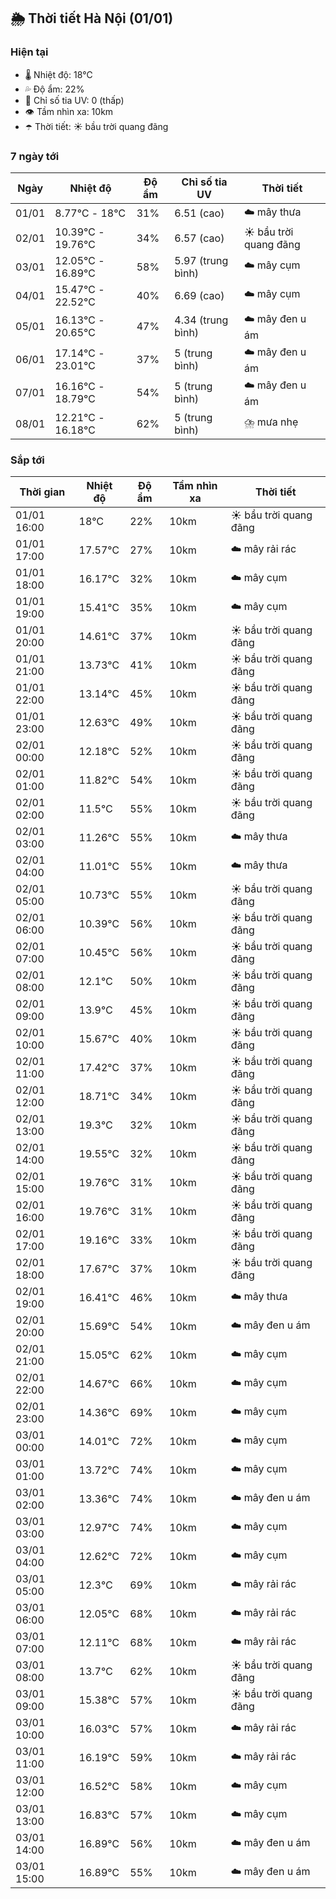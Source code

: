 ## 🌦️ Thời tiết Hà Nội (01/01)

### Hiện tại

- 🌡️ Nhiệt độ: 18℃
- 💦 Độ ẩm: 22%
- 🌟 Chỉ số tia UV: 0 (thấp)
- 👁️ Tầm nhìn xa: 10km
- ☂️ Thời tiết: ☀️ bầu trời quang đãng

### 7 ngày tới

| Ngày | Nhiệt độ | Độ ẩm | Chỉ số tia UV | Thời tiết |
| --- | --- | --- | --- | --- |
| 01/01 | 8.77℃ - 18℃ | 31% | 6.51 (cao) | ☁️ mây thưa |
| 02/01 | 10.39℃ - 19.76℃ | 34% | 6.57 (cao) | ☀️ bầu trời quang đãng |
| 03/01 | 12.05℃ - 16.89℃ | 58% | 5.97 (trung bình) | ☁️ mây cụm |
| 04/01 | 15.47℃ - 22.52℃ | 40% | 6.69 (cao) | ☁️ mây cụm |
| 05/01 | 16.13℃ - 20.65℃ | 47% | 4.34 (trung bình) | ☁️ mây đen u ám |
| 06/01 | 17.14℃ - 23.01℃ | 37% | 5 (trung bình) | ☁️ mây đen u ám |
| 07/01 | 16.16℃ - 18.79℃ | 54% | 5 (trung bình) | ☁️ mây đen u ám |
| 08/01 | 12.21℃ - 16.18℃ | 62% | 5 (trung bình) | ⛈️ mưa nhẹ |

### Sắp tới

| Thời gian | Nhiệt độ | Độ ẩm | Tầm nhìn xa | Thời tiết |
| --- | --- | --- | --- | --- |
| 01/01 16:00 | 18℃ | 22% | 10km | ☀️ bầu trời quang đãng |
| 01/01 17:00 | 17.57℃ | 27% | 10km | ☁️ mây rải rác |
| 01/01 18:00 | 16.17℃ | 32% | 10km | ☁️ mây cụm |
| 01/01 19:00 | 15.41℃ | 35% | 10km | ☁️ mây cụm |
| 01/01 20:00 | 14.61℃ | 37% | 10km | ☀️ bầu trời quang đãng |
| 01/01 21:00 | 13.73℃ | 41% | 10km | ☀️ bầu trời quang đãng |
| 01/01 22:00 | 13.14℃ | 45% | 10km | ☀️ bầu trời quang đãng |
| 01/01 23:00 | 12.63℃ | 49% | 10km | ☀️ bầu trời quang đãng |
| 02/01 00:00 | 12.18℃ | 52% | 10km | ☀️ bầu trời quang đãng |
| 02/01 01:00 | 11.82℃ | 54% | 10km | ☀️ bầu trời quang đãng |
| 02/01 02:00 | 11.5℃ | 55% | 10km | ☀️ bầu trời quang đãng |
| 02/01 03:00 | 11.26℃ | 55% | 10km | ☁️ mây thưa |
| 02/01 04:00 | 11.01℃ | 55% | 10km | ☁️ mây thưa |
| 02/01 05:00 | 10.73℃ | 55% | 10km | ☀️ bầu trời quang đãng |
| 02/01 06:00 | 10.39℃ | 56% | 10km | ☀️ bầu trời quang đãng |
| 02/01 07:00 | 10.45℃ | 56% | 10km | ☀️ bầu trời quang đãng |
| 02/01 08:00 | 12.1℃ | 50% | 10km | ☀️ bầu trời quang đãng |
| 02/01 09:00 | 13.9℃ | 45% | 10km | ☀️ bầu trời quang đãng |
| 02/01 10:00 | 15.67℃ | 40% | 10km | ☀️ bầu trời quang đãng |
| 02/01 11:00 | 17.42℃ | 37% | 10km | ☀️ bầu trời quang đãng |
| 02/01 12:00 | 18.71℃ | 34% | 10km | ☀️ bầu trời quang đãng |
| 02/01 13:00 | 19.3℃ | 32% | 10km | ☀️ bầu trời quang đãng |
| 02/01 14:00 | 19.55℃ | 32% | 10km | ☀️ bầu trời quang đãng |
| 02/01 15:00 | 19.76℃ | 31% | 10km | ☀️ bầu trời quang đãng |
| 02/01 16:00 | 19.76℃ | 31% | 10km | ☀️ bầu trời quang đãng |
| 02/01 17:00 | 19.16℃ | 33% | 10km | ☀️ bầu trời quang đãng |
| 02/01 18:00 | 17.67℃ | 37% | 10km | ☀️ bầu trời quang đãng |
| 02/01 19:00 | 16.41℃ | 46% | 10km | ☁️ mây thưa |
| 02/01 20:00 | 15.69℃ | 54% | 10km | ☁️ mây đen u ám |
| 02/01 21:00 | 15.05℃ | 62% | 10km | ☁️ mây cụm |
| 02/01 22:00 | 14.67℃ | 66% | 10km | ☁️ mây cụm |
| 02/01 23:00 | 14.36℃ | 69% | 10km | ☁️ mây cụm |
| 03/01 00:00 | 14.01℃ | 72% | 10km | ☁️ mây cụm |
| 03/01 01:00 | 13.72℃ | 74% | 10km | ☁️ mây cụm |
| 03/01 02:00 | 13.36℃ | 74% | 10km | ☁️ mây đen u ám |
| 03/01 03:00 | 12.97℃ | 74% | 10km | ☁️ mây cụm |
| 03/01 04:00 | 12.62℃ | 72% | 10km | ☁️ mây cụm |
| 03/01 05:00 | 12.3℃ | 69% | 10km | ☁️ mây rải rác |
| 03/01 06:00 | 12.05℃ | 68% | 10km | ☁️ mây rải rác |
| 03/01 07:00 | 12.11℃ | 68% | 10km | ☁️ mây rải rác |
| 03/01 08:00 | 13.7℃ | 62% | 10km | ☀️ bầu trời quang đãng |
| 03/01 09:00 | 15.38℃ | 57% | 10km | ☀️ bầu trời quang đãng |
| 03/01 10:00 | 16.03℃ | 57% | 10km | ☁️ mây rải rác |
| 03/01 11:00 | 16.19℃ | 59% | 10km | ☁️ mây rải rác |
| 03/01 12:00 | 16.52℃ | 58% | 10km | ☁️ mây cụm |
| 03/01 13:00 | 16.83℃ | 57% | 10km | ☁️ mây cụm |
| 03/01 14:00 | 16.89℃ | 56% | 10km | ☁️ mây đen u ám |
| 03/01 15:00 | 16.89℃ | 55% | 10km | ☁️ mây đen u ám |
